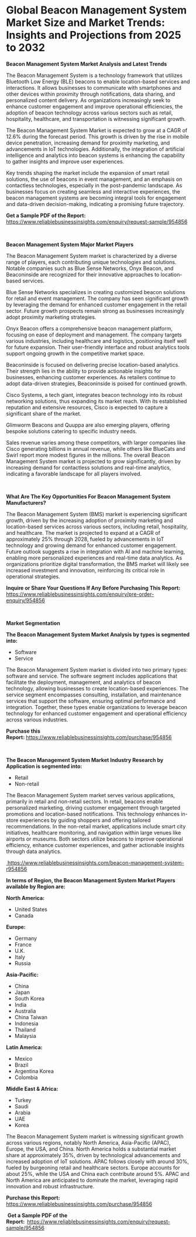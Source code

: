 <p><h1>Global Beacon Management System Market Size and Market Trends: Insights and Projections from 2025 to 2032</h1></p><p><strong>Beacon Management System Market Analysis and Latest Trends</strong></p>
<p><p>The Beacon Management System is a technology framework that utilizes Bluetooth Low Energy (BLE) beacons to enable location-based services and interactions. It allows businesses to communicate with smartphones and other devices within proximity through notifications, data sharing, and personalized content delivery. As organizations increasingly seek to enhance customer engagement and improve operational efficiencies, the adoption of beacon technology across various sectors such as retail, hospitality, healthcare, and transportation is witnessing significant growth.</p><p>The Beacon Management System Market is expected to grow at a CAGR of 12.6% during the forecast period. This growth is driven by the rise in mobile device penetration, increasing demand for proximity marketing, and advancements in IoT technologies. Additionally, the integration of artificial intelligence and analytics into beacon systems is enhancing the capability to gather insights and improve user experiences. </p><p>Key trends shaping the market include the expansion of smart retail solutions, the use of beacons in event management, and an emphasis on contactless technologies, especially in the post-pandemic landscape. As businesses focus on creating seamless and interactive experiences, the beacon management systems are becoming integral tools for engagement and data-driven decision-making, indicating a promising future trajectory.</p></p>
<p><strong>Get a Sample PDF of the Report:&nbsp;</strong> <a href="https://www.reliablebusinessinsights.com/enquiry/request-sample/954856?utm_campaign=3310&utm_medium=2&utm_source=Github&utm_content=ia&utm_term=18042025&utm_id=beacon-management-system">https://www.reliablebusinessinsights.com/enquiry/request-sample/954856</a></p>
<p>&nbsp;</p>
<p><strong>Beacon Management System Major Market Players</strong></p>
<p><p>The Beacon Management System market is characterized by a diverse range of players, each contributing unique technologies and solutions. Notable companies such as Blue Sense Networks, Onyx Beacon, and Beaconinside are recognized for their innovative approaches to location-based services. </p><p>Blue Sense Networks specializes in creating customized beacon solutions for retail and event management. The company has seen significant growth by leveraging the demand for enhanced customer engagement in the retail sector. Future growth prospects remain strong as businesses increasingly adopt proximity marketing strategies.</p><p>Onyx Beacon offers a comprehensive beacon management platform, focusing on ease of deployment and management. The company targets various industries, including healthcare and logistics, positioning itself well for future expansion. Their user-friendly interface and robust analytics tools support ongoing growth in the competitive market space.</p><p>Beaconinside is focused on delivering precise location-based analytics. Their strength lies in the ability to provide actionable insights for businesses, enhancing customer experiences. As retailers continue to adopt data-driven strategies, Beaconinside is poised for continued growth.</p><p>Cisco Systems, a tech giant, integrates beacon technology into its robust networking solutions, thus expanding its market reach. With its established reputation and extensive resources, Cisco is expected to capture a significant share of the market.</p><p>Glimworm Beacons and Quuppa are also emerging players, offering bespoke solutions catering to specific industry needs. </p><p>Sales revenue varies among these competitors, with larger companies like Cisco generating billions in annual revenue, while others like BlueCats and Swirl report more modest figures in the millions. The overall Beacon Management System market is projected to grow significantly, driven by increasing demand for contactless solutions and real-time analytics, indicating a favorable landscape for all players involved.</p></p>
<p>&nbsp;</p>
<p><strong>What Are The Key Opportunities For Beacon Management System Manufacturers?</strong></p>
<p><p>The Beacon Management System (BMS) market is experiencing significant growth, driven by the increasing adoption of proximity marketing and location-based services across various sectors, including retail, hospitality, and healthcare. The market is projected to expand at a CAGR of approximately 25% through 2028, fueled by advancements in IoT technology and growing demand for enhanced customer engagement. Future outlook suggests a rise in integration with AI and machine learning, enabling more personalized experiences and real-time data analytics. As organizations prioritize digital transformation, the BMS market will likely see increased investment and innovation, reinforcing its critical role in operational strategies.</p></p>
<p><strong>Inquire or Share Your Questions If Any Before Purchasing This Report:</strong> <a href="https://www.reliablebusinessinsights.com/enquiry/pre-order-enquiry/954856?utm_campaign=3310&utm_medium=2&utm_source=Github&utm_content=ia&utm_term=18042025&utm_id=beacon-management-system">https://www.reliablebusinessinsights.com/enquiry/pre-order-enquiry/954856</a></p>
<p>&nbsp;</p>
<p><strong>Market Segmentation</strong></p>
<p><strong>The Beacon Management System Market Analysis by types is segmented into:</strong></p>
<p><ul><li>Software</li><li>Service</li></ul></p>
<p><p>The Beacon Management System market is divided into two primary types: software and service. The software segment includes applications that facilitate the deployment, management, and analytics of beacon technology, allowing businesses to create location-based experiences. The service segment encompasses consulting, installation, and maintenance services that support the software, ensuring optimal performance and integration. Together, these types enable organizations to leverage beacon technology for enhanced customer engagement and operational efficiency across various industries.</p></p>
<p><strong>Purchase this Report:&nbsp;</strong><a href="https://www.reliablebusinessinsights.com/purchase/954856?utm_campaign=3310&utm_medium=2&utm_source=Github&utm_content=ia&utm_term=18042025&utm_id=beacon-management-system">https://www.reliablebusinessinsights.com/purchase/954856</a></p>
<p>&nbsp;</p>
<p><strong>The Beacon Management System Market Industry Research by Application is segmented into:</strong></p>
<p><ul><li>Retail</li><li>Non-retail</li></ul></p>
<p><p>The Beacon Management System market serves various applications, primarily in retail and non-retail sectors. In retail, beacons enable personalized marketing, driving customer engagement through targeted promotions and location-based notifications. This technology enhances in-store experiences by guiding shoppers and offering tailored recommendations. In the non-retail market, applications include smart city initiatives, healthcare monitoring, and navigation within large venues like airports or museums. Both sectors utilize beacons to improve operational efficiency, enhance customer experiences, and gather actionable insights through data analytics.</p></p>
<p><a href="https://www.reliablebusinessinsights.com/beacon-management-system-r954856?utm_campaign=3310&utm_medium=2&utm_source=Github&utm_content=ia&utm_term=18042025&utm_id=beacon-management-system">&nbsp;https://www.reliablebusinessinsights.com/beacon-management-system-r954856</a></p>
<p><strong>In terms of Region, the Beacon Management System Market Players available by Region are:</strong></p>
<p>
    <p> <strong> North America: </strong>
        <ul>
            <li>United States</li>
            <li>Canada</li>
        </ul>
        </p> 
    <p> <strong> Europe: </strong>
        <ul>
            <li>Germany</li>
            <li>France</li>
            <li>U.K.</li>
            <li>Italy</li>
            <li>Russia</li>
        </ul>
        </p> 
    <p> <strong> Asia-Pacific: </strong>
        <ul>
            <li>China</li>
            <li>Japan</li>
            <li>South Korea</li>
            <li>India</li>
            <li>Australia</li>
            <li>China Taiwan</li>
            <li>Indonesia</li>
            <li>Thailand</li>
            <li>Malaysia</li>
        </ul>
        </p> 
    <p> <strong> Latin America: </strong>
        <ul>
            <li>Mexico</li>
            <li>Brazil</li>
            <li>Argentina Korea</li>
            <li>Colombia</li>
        </ul>
        </p> 
    <p> <strong> Middle East & Africa: </strong>
        <ul>
            <li>Turkey</li>
            <li>Saudi</li>
            <li>Arabia</li>
            <li>UAE</li>
            <li>Korea</li>
        </ul>
    </p>
    </p>
<p><p>The Beacon Management System market is witnessing significant growth across various regions, notably North America, Asia-Pacific (APAC), Europe, the USA, and China. North America holds a substantial market share at approximately 35%, driven by technological advancements and increased adoption of IoT solutions. APAC follows closely with around 30%, fueled by burgeoning retail and healthcare sectors. Europe accounts for about 25%, while the USA and China each contribute around 5%. APAC and North America are anticipated to dominate the market, leveraging rapid innovation and robust infrastructure.</p></p>
<p><strong>Purchase this Report: </strong><a href="https://www.reliablebusinessinsights.com/purchase/954856?utm_campaign=3310&utm_medium=2&utm_source=Github&utm_content=ia&utm_term=18042025&utm_id=beacon-management-system">https://www.reliablebusinessinsights.com/purchase/954856</a></p>
<p>&nbsp;<strong>Get a Sample PDF of the Report:&nbsp;&nbsp;</strong><a href="https://www.reliablebusinessinsights.com/enquiry/request-sample/954856?utm_campaign=3310&utm_medium=2&utm_source=Github&utm_content=ia&utm_term=18042025&utm_id=beacon-management-system">https://www.reliablebusinessinsights.com/enquiry/request-sample/954856</a></p>
<p><strong></strong></p>
<p><p></p><p></p><p></p></p>